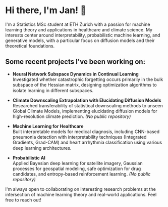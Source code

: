 # Hi there, I'm Jan! 👋

I'm a Statistics MSc student at ETH Zurich with a passion for machine learning theory and applications in healthcare and climate science. My interests center around  interpretability, probabilistic machine learning, and generative models, with a particular focus on diffusion models and their theoretical foundations.


## Some recent projects I've been working on:

- **Neural Network Subspace Dynamics in Continual Learning**  
  Investigated whether catastrophic forgetting occurs primarily in the bulk subspace of the Hessian matrix, designing optimization algorithms to isolate learning in different subspaces. [<img src="https://github.githubassets.com/images/modules/logos_page/GitHub-Mark.png" width="15" height="15">](https://github.com/JHSchlegel/cf-tiny-subspaces?tab=readme-ov-file)

- **Climate Downscaling Extrapolation with Elucidating Diffusion Models**  
  Researched transferability of statistical downscaling methods to unseen Global Climate Models, implementing elucidating diffusion models for high-resolution climate prediction. *(No public repository)*

- **Machine Learning for Healthcare**  
  Built interpretable models for medical diagnosis, including CNN-based pneumonia detection with interpretability techniques (Integrated Gradients, Grad-CAM) and heart arrhythmia classification using various deep learning architectures. [<img src="https://github.githubassets.com/images/modules/logos_page/GitHub-Mark.png" width="15" height="15">](https://github.com/JHSchlegel/ML4Healthcare)

- **Probabilistic AI**  
  Applied Bayesian deep learning for satellite imagery, Gaussian processes for geospatial modeling, safe optimization for drug candidates, and entropy-based reinforcement learning. *(No public repository)*

I'm always open to collaborating on interesting research problems at the intersection of machine learning theory and real-world applications. Feel free to reach out!
